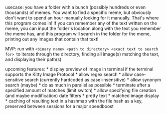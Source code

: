 usecase: you have a folder with a bunch (possibly hundreds or even thousands) of memes. You want to find a specific meme, but obviously don't want to spend an hour manually looking for it manually. That's where this program comes in! If you can remember any of the text written on the meme, you can input the folder's location along with the text you remember the meme has, and this program will search in the folder for the meme, printing out any images that contain that text!

MVP:
    run with `<binary name> <path to directory> <exact text to search for> `to iterate through the directory, finding all image(s) matching the text, and displaying their path(s)

upcoming features:
    * display preview of image in terminal if the terminal supports the Kitty Image Protocol
    * allow regex search
    * allow case-sensitive search (currently hardcoded as case-insensitive)
    * allow synonym search (maybe)
    * do as much in parallel as possible
    * terminate after a specified amount of matches (limit switch)
    * allow specifying file creation (and maybe modification) date filters
    * pretty text
    * matched image display
    * caching of resulting text in a hashmap with the file hash as a key, preserved between sessions for a major speedboost